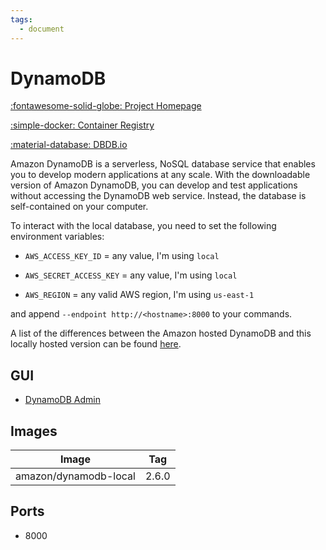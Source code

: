```yaml
---
tags:
  - document
---
```

# DynamoDB

[:fontawesome-solid-globe: Project Homepage](https://aws.amazon.com/dynamodb/)

[:simple-docker: Container Registry](https://hub.docker.com/r/amazon/dynamodb-local)

[:material-database: DBDB.io](https://dbdb.io/db/dynamodb)

Amazon DynamoDB is a serverless, NoSQL database service that enables you to develop modern applications at any scale. With the downloadable version of Amazon DynamoDB, you can develop and test applications without accessing the DynamoDB web service. Instead, the database is self-contained on your computer.

To interact with the local database, you need to set the following environment variables:

- `AWS_ACCESS_KEY_ID` = any value, I'm using `local`

- `AWS_SECRET_ACCESS_KEY` = any value, I'm using `local`

- `AWS_REGION` = any valid AWS region, I'm using `us-east-1`

and append `--endpoint http://<hostname>:8000` to your commands.

A list of the differences between the Amazon hosted DynamoDB and this locally hosted version can be found [here](https://docs.aws.amazon.com/amazondynamodb/latest/developerguide/DynamoDBLocal.UsageNotes.html#DynamoDBLocal.Differences).

## GUI

- [DynamoDB Admin](../dynamodb-admin)

## Images
| Image | Tag |
| --- | --- |
| amazon/dynamodb-local | 2.6.0 |

## Ports
- 8000


